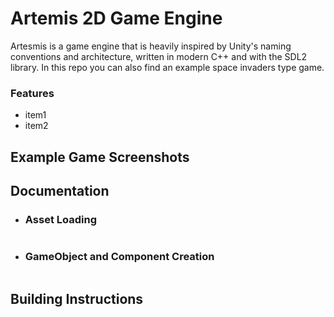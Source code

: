 # Artemis 2D Game Engine

Artesmis is a game engine that is heavily inspired by Unity's naming conventions and architecture, written in modern C++ and with the SDL2 library.
In this repo you can also find an example space invaders type game.

### Features

- item1
- item2

## Example Game Screenshots

## Documentation

- ### Asset Loading
```cpp
```

- ### GameObject and Component Creation
```cpp
```

## Building Instructions

